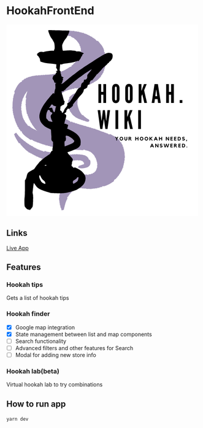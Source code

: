 # HookahFrontEnd

![Logo](./src/assets/logo.png)

## Links
[Live App](http://www.hookah.wiki/)
## Features

### Hookah tips
Gets a list of hookah tips
### Hookah finder
- [x] Google map integration
- [x] State management between list and map components
- [ ] Search functionality
- [ ] Advanced filters and other features for Search
- [ ] Modal for adding new store info

### Hookah lab(beta)
Virtual hookah lab to try combinations

## How to run app

`yarn dev`
